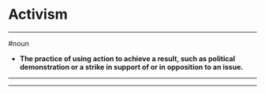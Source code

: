 # Activism
---
#noun
- **The practice of using action to achieve a result, such as political demonstration or a strike in support of or in opposition to an issue.**
---
---
